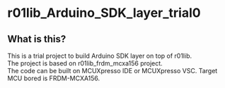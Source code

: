 # r01lib_Arduino_SDK_layer_trial0

## What is this?
This is a trial project to build Arduino SDK layer on top of r01lib.   
The project is based on r01lib_frdm_mcxa156 project.  
The code can be built on MCUXpresso IDE or MCUXpresso VSC. Target MCU bored is FRDM-MCXA156.  
